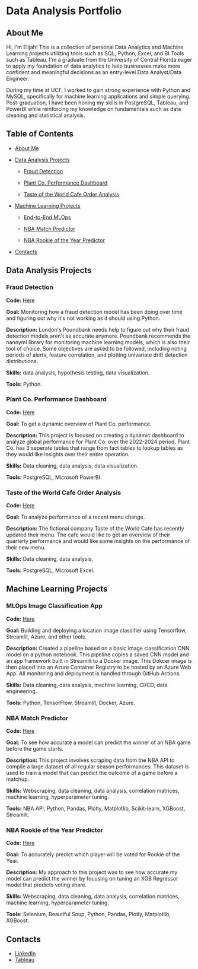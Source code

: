 # Data Analysis Portfolio

## About Me
Hi, I'm Elijah! This is a collection of personal Data Analytics and Machine Learning projects utilizing tools such as SQL, Python, Excel, and BI Tools such as Tableau. I'm a graduate from the University of Central Florida eager to apply my foundation of data analytics to help businesses make more confident and meaningful decisions as an entry-level Data Analyst/Data Engineer.

During my time at UCF, I worked to gain strong experience with Python and MySQL, specifically for machine learning applications and simple querying. Post-graduation, I have been honing my skills in PostgreSQL, Tableau, and PowerBI while reinforcing my knowledge on fundamentals such as data cleaning and statistical analysis.

## Table of Contents
- [About Me](#about-me)
  
- [Data Analysis Projects](#data-analytics-projects)
  
  - [Fraud Detection](#fraud-detection)
    
  - [Plant Co. Performance Dashboard](#plant-co-performance-dashboard)
    
  - [Taste of the World Cafe Order Analysis](#taste-of-the-world-cafe-order-analysis)
    
- [Machine Learning Projects](#machine-learning-projects)
  
  - [End-to-End MLOps](#mlops-image-classification-app)
    
  - [NBA Match Predictor](#nba-match-predictor)
    
  - [NBA Rookie of the Year Predictor](#nba-rookie-of-the-year-predictor)
    
- [Contacts](#contacts)


## Data Analysis Projects

### Fraud Detection
**Code:** [Here](https://github.com/Elijah-Rodriguez/data-analysis/tree/main/Fraud%20Detection)

**Goal:** Monitoring how a fraud detection model has been doing over time and figuring out why it's not working as it should using Python.

**Description:** London's Poundbank needs help to figure out why their fraud detection models aren't as accurate anymore. Poundbank recommends the nannyml library for monitoring machine learning models, which is also their tool of choice. Some objectives are asked to be followed, including noting periods of alerts, feature correlation, and plotting univariate drift detection distributions.

**Skills:** data analysis, hypothesis testing, data visualization.

**Tools:** Python.


### Plant Co. Performance Dashboard
**Code:** [Here](https://github.com/Elijah-Rodriguez/data-analysis/tree/main/Plant%20Co%20Performance%20Dashboard)

**Goal:** To get a dynamic overview of Plant Co. performance.

**Description:** This project is focused on creating a dynamic dashboard to analyze global performance for Plant Co. over the 2022-2024 period. Plant Co. has 3 seperate tables that range from fact tables to lookup tables as they would like insights over their entire operation. 

**Skills:** Data cleaning, data analysis, data visualization.

**Tools:** PostgreSQL, Microsoft PowerBI.


### Taste of the World Cafe Order Analysis
**Code:** [Here](https://github.com/Elijah-Rodriguez/data-analysis/tree/main/Taste%20of%20the%20World%20Analysis)

**Goal:** To analyze performance of a recent menu change.

**Description:** The fictional company Taste of the World Cafe has recently updated their menu. The cafe would like to get an overview of their quarterly performance and would like some insights on the performance of their new menu.

**Skills:** Data cleaning, data analysis.

**Tools:** PostgreSQL, Microsoft Excel.


## Machine Learning Projects

### MLOps Image Classification App
**Code:** [Here](https://github.com/Elijah-Rodriguez/image-classification-app)

**Goal:** Building and deploying a location image classifier using Tensorflow, Streamlit, Azure, and other tools.

**Description:** Created a pipeline based on a basic image classification CNN model on a python notebook. This pipeline copies a saved CNN model and an app framework built in Streamlit to a Docker image. This Dokcer image is then placed into an Azure Container Registry to be hosted by an Azure Web App. All monitoring and deployment is handled through GitHub Actions.

**Skills:** Data cleaning, data analysis, machine learning, CI/CD, data engineering.

**Tools:** Python, TensorFlow, Streamlit, Docker, Azure.


### NBA Match Predictor
**Code:** [Here](https://github.com/Elijah-Rodriguez/machine-learning/tree/main/NBA%20Match%20Predictor)

**Goal:** To see how accurate a model can predict the winner of an NBA game before the game starts.

**Description:** This project involves scraping data from the NBA API to compile a large dataset of all regular season performances. This dataset is used to train a model that can predict the outcome of a game before a matchup.

**Skills:** Webscraping, data cleaning, data analysis, correlation matrices, machine learning, hyperparameter tuning.

**Tools:** NBA API, Python, Pandas, Plotly, Matplotlib, Scikit-learn, XGBoost, Streamlit.


### NBA Rookie of the Year Predictor
**Code:** [Here](https://github.com/Elijah-Rodriguez/machine-learning/tree/main/NBA%20Rookie%20of%20the%20Year%20Predictor)

**Goal:** To accurately predict which player will be voted for Rookie of the Year.

**Description:** My approach to this project was to see how accurate my model can predict the winner by focusing on tuning an XGB Regressor model that predicts voting share.

**Skills:** Webscraping, data cleaning, data analysis, correlation matrices, machine learning, hyperparameter tuning.

**Tools:** Selenium, Beautiful Soup, Python, Pandas, Plotly, Matplotlib, XGBoost.


## Contacts
- [LinkedIn](https://www.linkedin.com/in/elijah-rodriguez-b04b77214/)
- [Tableau](https://public.tableau.com/app/profile/elijah.rodriguez/vizzes)
